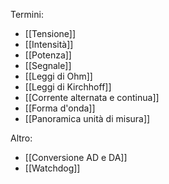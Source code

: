 Termini:
- [[Tensione]]
- [[Intensità]]
- [[Potenza]]
- [[Segnale]]
- [[Leggi di Ohm]]
- [[Leggi di Kirchhoff]]
- [[Corrente alternata e continua]]
- [[Forma d'onda]]
- [[Panoramica unità di misura]]

Altro:
- [[Conversione AD e DA]]
- [[Watchdog]]